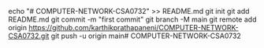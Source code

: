 echo "# COMPUTER-NETWORK-CSA0732" >> README.md
git init
git add README.md
git commit -m "first commit"
git branch -M main
git remote add origin https://github.com/karthikprathapaneni/COMPUTER-NETWORK-CSA0732.git
git push -u origin main# COMPUTER-NETWORK-CSA0732
